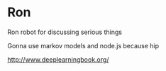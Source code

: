# Ron
Ron robot for discussing serious things

Gonna use markov models and node.js because hip

http://www.deeplearningbook.org/
